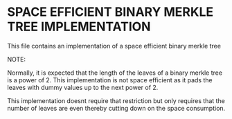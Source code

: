 # SPACE EFFICIENT BINARY MERKLE TREE IMPLEMENTATION

This file contains an implementation of a space efficient binary merkle tree

NOTE: 

Normally, it is expected that the length of the leaves of a binary merkle tree is a power of 2. This implementation is not space efficient as it pads the leaves with dummy values up to the next power of 2.

This implementation doesnt require that restriction but only requires that the number of leaves are even thereby cutting down on the space consumption.